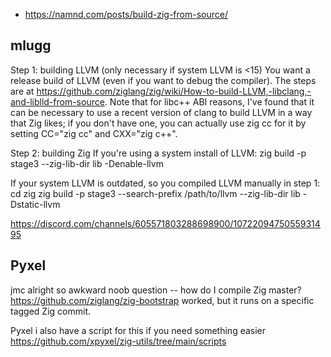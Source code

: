 - https://namnd.com/posts/build-zig-from-source/

## mlugg

Step 1: building LLVM (only necessary if system LLVM is <15)
You want a release build of LLVM (even if you want to debug the compiler). The steps are at https://github.com/ziglang/zig/wiki/How-to-build-LLVM,-libclang,-and-liblld-from-source. Note that for libc++ ABI reasons, I've found that it can be necessary to use a recent version of clang to build LLVM in a way that Zig likes; if you don't have one, you can actually use zig cc for it by setting CC="zig cc" and CXX="zig c++".

Step 2: building Zig
If you're using a system install of LLVM:
zig build -p stage3 --zig-lib-dir lib -Denable-llvm

If your system LLVM is outdated, so you compiled LLVM manually in step 1:
cd zig
zig build -p stage3 --search-prefix /path/to/llvm --zig-lib-dir lib -Dstatic-llvm

https://discord.com/channels/605571803288698900/1072209475055931495

## Pyxel

jmc
alright so awkward noob question -- how do I compile Zig master? https://github.com/ziglang/zig-bootstrap worked, but it runs on a specific tagged Zig commit.

Pyxel
i also have a script for this if you need something easier https://github.com/xpyxel/zig-utils/tree/main/scripts
